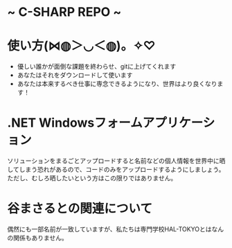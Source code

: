 # ~ C-SHARP REPO ~
#
# 使い方(⋈◍＞◡＜◍)。✧♡
- 優しい誰かが面倒な課題を終わらせ、gitに上げてくれます
- あなたはそれをダウンロードして使います
- あなたは本来するべき仕事に専念できるようになり、世界はより良くなります！

# .NET Windowsフォームアプリケーション
ソリューションをまるごとアップロードすると名前などの個人情報を世界中に晒してしまう恐れがあるので、コードのみをアップロードするようにしましょう。ただし、むしろ晒したいという方はこの限りではありません。

# 谷まさるとの関連について
偶然にも一部名前が一致していますが、私たちは専門学校HAL-TOKYOとはなんの関係もありません。